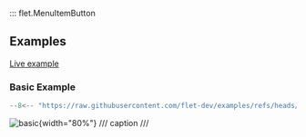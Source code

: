 ::: flet.MenuItemButton

## Examples

[Live example](https://flet-controls-gallery.fly.dev/buttons/menuitembutton)

### Basic Example

```python
--8<-- "https://raw.githubusercontent.com/flet-dev/examples/refs/heads/v1-docs/python/controls/buttons/menu-item-button/basic.py"
```

![basic](https://raw.githubusercontent.com/flet-dev/examples/v1-docs/python/controls/buttons/menu-item-button/media/basic.png){width="80%"}
/// caption
///